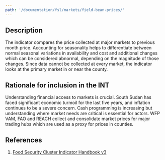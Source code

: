 ```yaml
---
path: '/documentation/fsl/markets/field-bean-prices/'
---
```


## Description

The indicator compares the price collected at major markets to previous month price. Accounting for seasonality helps to differentiate between normal seasonal variations in availability and cost and additional changes which can be considered abnormal, depending on the magnitude of those changes. Since data cannot be collected at every market, the indicator looks at the primary market in or near the county.

## Rationale for inclusion in the INT

Understanding financial access to markets is crucial. South Sudan has faced significant economic turmoil for the last five years, and inflation continues to be a severe concern. Cash programming is increasing but understanding where market needs are critical is essential for actors. WFP VAM, FAO and REACH collect and consolidate market prices for major trading hubs which are used as a proxy for prices in counties.

## References

1. [Food Security Cluster Indicator Handbook v3](http://dataviz.vam.wfp.org%3Bhttp//climis-southsudan.org)
